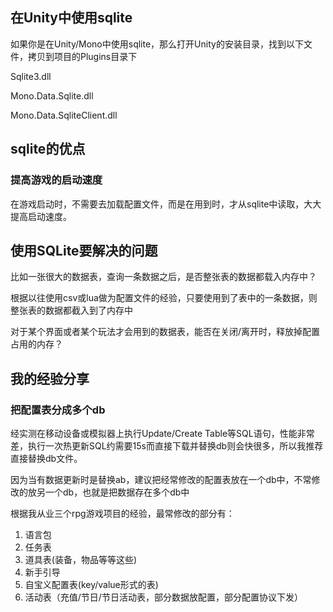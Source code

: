 ## 在Unity中使用sqlite

如果你是在Unity/Mono中使用sqlite，那么打开Unity的安装目录，找到以下文件，拷贝到项目的Plugins目录下

Sqlite3.dll

Mono.Data.Sqlite.dll

Mono.Data.SqliteClient.dll



## sqlite的优点

### 提高游戏的启动速度

在游戏启动时，不需要去加载配置文件，而是在用到时，才从sqlite中读取，大大提高启动速度。



## 使用SQLite要解决的问题

比如一张很大的数据表，查询一条数据之后，是否整张表的数据都载入内存中？

根据以往使用csv或lua做为配置文件的经验，只要使用到了表中的一条数据，则整张表的数据都截入到了内存中

对于某个界面或者某个玩法才会用到的数据表，能否在关闭/离开时，释放掉配置占用的内存？



## 我的经验分享

### 把配置表分成多个db

经实测在移动设备或模拟器上执行Update/Create Table等SQL语句，性能非常差，执行一次热更新SQL约需要15s而直接下载并替换db则会快很多，所以我推荐直接替换db文件。

因为当有数据更新时是替换ab，建议把经常修改的配置表放在一个db中，不常修改的放另一个db，也就是把数据存在多个db中

根据我从业三个rpg游戏项目的经验，最常修改的部分有：

1. 语言包
2. 任务表
3. 道具表(装备，物品等等这些)
4. 新手引导
5. 自宝义配置表(key/value形式的表)
6. 活动表（充值/节日/节日活动表，部分数据放配置，部分配置协议下发）

